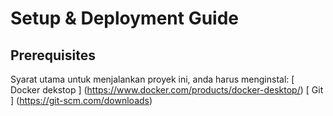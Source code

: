 # Setup & Deployment Guide
## Prerequisites
Syarat utama untuk menjalankan proyek ini, anda harus menginstal:
[ Docker dekstop ] (https://www.docker.com/products/docker-desktop/)
[ Git ] (https://git-scm.com/downloads)
